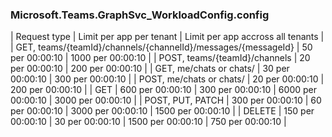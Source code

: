 ### Microsoft.Teams.GraphSvc_WorkloadConfig.config
| Request type | Limit per app per tenant | Limit per app accross all tenants |
| GET, teams/{teamId}/channels/{channelId}/messages/{messageId} | 50 per 00:00:10 | 1000 per 00:00:10 |
| POST, teams/{teamId}/channels | 20 per 00:00:10 | 200 per 00:00:10 |
| GET, me/chats or chats/ | 30 per 00:00:10 | 300 per 00:00:10 |
| POST, me/chats or chats/ | 20 per 00:00:10 | 200 per 00:00:10 |
| GET | 600 per 00:00:10 | 300 per 00:00:10 | 6000 per 00:00:10 | 3000 per 00:00:10 |
| POST, PUT, PATCH | 300 per 00:00:10 | 60 per 00:00:10 | 3000 per 00:00:10 | 1500 per 00:00:10 |
| DELETE | 150 per 00:00:10 | 30 per 00:00:10 | 1500 per 00:00:10 | 750 per 00:00:10 |
